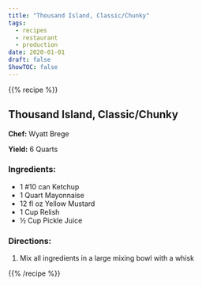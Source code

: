 ```yaml
---
title: "Thousand Island, Classic/Chunky"
tags:
  - recipes
  - restaurant
  - production
date: 2020-01-01 
draft: false
ShowTOC: false
---
```


{{% recipe %}}

## Thousand Island, Classic/Chunky

**Chef:** Wyatt Brege

**Yield:** 6 Quarts

### Ingredients:

- 1 #10 can Ketchup
- 1 Quart Mayonnaise
- 12 fl oz Yellow Mustard
- 1 Cup Relish
- ½ Cup Pickle Juice

### Directions:

1.  Mix all ingredients in a large mixing bowl with a whisk



{{% /recipe %}}
